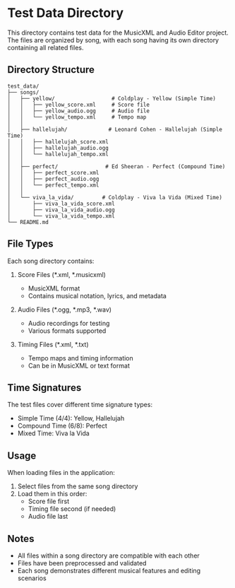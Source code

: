 # Test Data Directory

This directory contains test data for the MusicXML and Audio Editor project. The files are organized by song, with each song having its own directory containing all related files.

## Directory Structure

```
test_data/
├── songs/
│   ├── yellow/                  # Coldplay - Yellow (Simple Time)
│   │   ├── yellow_score.xml     # Score file
│   │   ├── yellow_audio.ogg     # Audio file
│   │   └── yellow_tempo.xml     # Tempo map
│   │
│   ├── hallelujah/             # Leonard Cohen - Hallelujah (Simple Time)
│   │   ├── hallelujah_score.xml
│   │   ├── hallelujah_audio.ogg
│   │   └── hallelujah_tempo.xml
│   │
│   ├── perfect/               # Ed Sheeran - Perfect (Compound Time)
│   │   ├── perfect_score.xml
│   │   ├── perfect_audio.ogg
│   │   └── perfect_tempo.xml
│   │
│   └── viva_la_vida/         # Coldplay - Viva la Vida (Mixed Time)
│       ├── viva_la_vida_score.xml
│       ├── viva_la_vida_audio.ogg
│       └── viva_la_vida_tempo.xml
└── README.md
```

## File Types

Each song directory contains:
1. Score Files (*.xml, *.musicxml)
   - MusicXML format
   - Contains musical notation, lyrics, and metadata

2. Audio Files (*.ogg, *.mp3, *.wav)
   - Audio recordings for testing
   - Various formats supported

3. Timing Files (*.xml, *.txt)
   - Tempo maps and timing information
   - Can be in MusicXML or text format

## Time Signatures

The test files cover different time signature types:
- Simple Time (4/4): Yellow, Hallelujah
- Compound Time (6/8): Perfect
- Mixed Time: Viva la Vida

## Usage

When loading files in the application:
1. Select files from the same song directory
2. Load them in this order:
   - Score file first
   - Timing file second (if needed)
   - Audio file last

## Notes

- All files within a song directory are compatible with each other
- Files have been preprocessed and validated
- Each song demonstrates different musical features and editing scenarios 